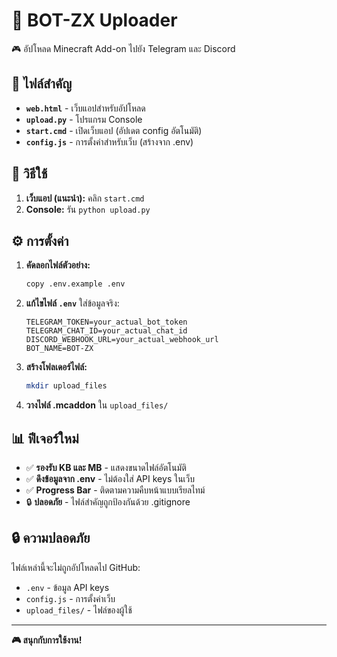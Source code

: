 # 🤖 BOT-ZX Uploader

🎮 อัปโหลด Minecraft Add-on ไปยัง Telegram และ Discord

## 📁 ไฟล์สำคัญ

- **`web.html`** - เว็บแอปสำหรับอัปโหลด
- **`upload.py`** - โปรแกรม Console
- **`start.cmd`** - เปิดเว็บแอป (อัปเดต config อัตโนมัติ)
- **`config.js`** - การตั้งค่าสำหรับเว็บ (สร้างจาก .env)

## 🚀 วิธีใช้

1. **เว็บแอป (แนะนำ):** คลิก `start.cmd`
2. **Console:** รัน `python upload.py`

## ⚙️ การตั้งค่า

1. **คัดลอกไฟล์ตัวอย่าง:**
   ```bash
   copy .env.example .env
   ```

2. **แก้ไขไฟล์ `.env`** ใส่ข้อมูลจริง:
   ```
   TELEGRAM_TOKEN=your_actual_bot_token
   TELEGRAM_CHAT_ID=your_actual_chat_id
   DISCORD_WEBHOOK_URL=your_actual_webhook_url
   BOT_NAME=BOT-ZX
   ```

3. **สร้างโฟลเดอร์ไฟล์:**
   ```bash
   mkdir upload_files
   ```

4. **วางไฟล์ .mcaddon** ใน `upload_files/`

## 📊 ฟีเจอร์ใหม่

- ✅ **รองรับ KB และ MB** - แสดงขนาดไฟล์อัตโนมัติ
- ✅ **ดึงข้อมูลจาก .env** - ไม่ต้องใส่ API keys ในเว็บ
- ✅ **Progress Bar** - ติดตามความคืบหน้าแบบเรียลไทม์
- 🔒 **ปลอดภัย** - ไฟล์สำคัญถูกป้องกันด้วย .gitignore

## 🔒 ความปลอดภัย

ไฟล์เหล่านี้จะไม่ถูกอัปโหลดไป GitHub:
- `.env` - ข้อมูล API keys
- `config.js` - การตั้งค่าเว็บ
- `upload_files/` - ไฟล์ของผู้ใช้

---
**🎮 สนุกกับการใช้งาน!**